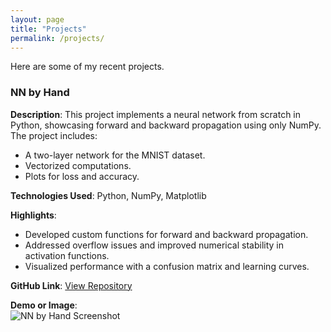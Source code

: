 ```yaml
---
layout: page
title: "Projects"
permalink: /projects/
---
```

Here are some of my recent projects.


### NN by Hand
**Description**: This project implements a neural network from scratch in Python, showcasing forward and backward propagation using only NumPy. The project includes:
- A two-layer network for the MNIST dataset.
- Vectorized computations.
- Plots for loss and accuracy.

**Technologies Used**: Python, NumPy, Matplotlib

**Highlights**:
- Developed custom functions for forward and backward propagation.
- Addressed overflow issues and improved numerical stability in activation functions.
- Visualized performance with a confusion matrix and learning curves.

**GitHub Link**: [View Repository](https://github.com/yourusername/NN-by-hand)

**Demo or Image**:  
![NN by Hand Screenshot](assets/images/nn_by_hand_demo.png)